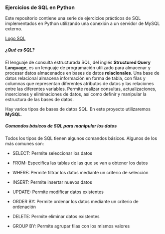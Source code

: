 ### Ejercicios de SQL en Python

Este repositorio contiene una serie de ejercicios prácticos de SQL implementados en Python utilizando una conexión a un servidor de MySQL externo.

[Logo SQL]('https://upload.wikimedia.org/wikipedia/commons/8/87/Sql_data_base_with_logo.png')

##### ¿Qué es SQL?

El lenguaje de consulta estructurada SQL, del inglés **Structured Query Language**, es un lenguaje de programación utilizado para almacenar y procesar datos almacenados en bases de datos **relacionales**. Una base de datos relacional almacena información en forma de tabla, con filas y columnas que representan diferentes atributos de datos y las relaciones entre las diferentes variables. Permite realizar consultas, actualizaciones, inserciones y eliminaciones de datos, así como definir y manipular la estructura de las bases de datos.

Hay varios tipos de bases de datos SQL. En este proyecto utilizaremos **MySQL**.

##### Comandos básicos de SQL para manipular los datos

Todos los tipos de SQL tienen algunos comandos básicos. Algunos de los más comunes son:

- SELECT: Permite seleccionar los datos

- FROM: Especifica las tablas de las que se van a obtener los datos

- WHERE: Permite filtrar los datos mediante un criterio de selección

- INSERT: Permite insertar nuevos datos

- UPDATE: Permite modificar datos existentes

- ORDER BY: Permite ordenar los datos mediante un criterio de ordenación

- DELETE: Permite eliminar datos existentes

- GROUP BY: Permite agrupar filas con los mismos valores

